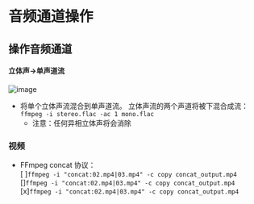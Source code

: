 # 音频通道操作
## 操作音频通道
#### 立体声→单声道流
![image](https://trac.ffmpeg.org/raw-attachment/wiki/AudioChannelManipulation/stereo_mono.png)
*  将单个立体声流混合到单声道流。 立体声流的两个声道将被下混合成流：     
    `ffmpeg -i stereo.flac -ac 1 mono.flac`
    - 注意：任何异相立体声将会消除   
    
### 视频
*  FFmpeg concat 协议：     
    [ ]`ffmpeg -i "concat:02.mp4|03.mp4" -c copy concat_output.mp4`   
    []`ffmpeg -i "concat:02.mp4|03.mp4" -c copy concat_output.mp4`   
    [x]`ffmpeg -i "concat:02.mp4|03.mp4" -c copy concat_output.mp4`
    
  
      

    
